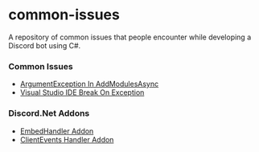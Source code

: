 # common-issues
A repository of common issues that people encounter while developing a Discord bot using C#.

### Common Issues
- [ArgumentException In AddModulesAsync](Issues/ArgumentExceptionAddModulesAsync.md)
- [Visual Studio IDE Break On Exception](Issues/VisualStudioBreakOnException.md)

### Discord.Net Addons

- [EmbedHandler Addon](Discord.Net-Addons/EmbedHandler/)
- [ClientEvents Handler Addon](Discord.Net-Addons/DiscordClientEvents)